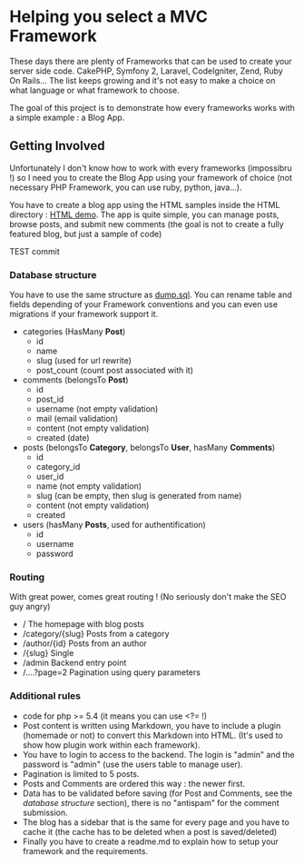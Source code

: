 # Helping you select a MVC Framework

These days there are plenty of Frameworks that can be used to create your server side code. CakePHP, Symfony 2, Laravel, CodeIgniter, Zend, Ruby On Rails... The list keeps growing and it's not easy to make a choice on what language or what framework to choose.

The goal of this project is to demonstrate how every frameworks works with a simple example : a Blog App.

## Getting Involved

Unfortunately I don't know how to work with every frameworks (impossibru !) so I need you to create the Blog App using your framework of choice (not necessary PHP Framework, you can use ruby, python, java...).

You have to create a blog app using the HTML samples inside the HTML directory : [HTML demo](https://rawgithub.com/Grafikart/blogmvc/master/HTML/index.html). The app is quite simple, you can manage posts, browse posts, and submit new comments (the goal is not to create a fully featured blog, but just a sample of code)

TEST commit

### Database structure

You have to use the same structure as [dump.sql](https://raw.github.com/Grafikart/blogmvc/master/dump.sql). You can rename table and fields depending of your Framework conventions and you can even use migrations if your framework support it.

* categories (HasMany **Post**)
	* id
	* name
	* slug (used for url rewrite)
	* post_count (count post associated with it)
* comments (belongsTo **Post**)
	* id
	* post_id
	* username  (not empty validation)
	* mail 		(email validation)
	* content 	(not empty validation)
	* created   (date)
* posts (belongsTo **Category**, belongsTo **User**, hasMany **Comments**)
	* id
	* category_id
	* user_id
	* name		(not empty validation)
	* slug 		(can be empty, then slug is generated from name)
	* content	(not empty validation)
	* created
* users (hasMany **Posts**, used for authentification)
	* id
	* username
	* password

### Routing

With great power, comes great routing ! (No seriously don't make the SEO guy angry)

* /   					The homepage with blog posts
* /category/{slug}    	Posts from a category
* /author/{id}			Posts from an author
* /{slug}				Single
* /admin				Backend entry point
* /....?page=2 			Pagination using query parameters


### Additional rules

* code for php >= 5.4 (it means you can use <?= !)
* Post content is written using Markdown, you have to include a plugin (homemade or not) to convert this Markdown into HTML. (It's used to show how plugin work within each framework).
* You have to login to access to the backend. The login is "admin" and the password is "admin" (use the users table to manage user).
* Pagination is limited to 5 posts.
* Posts and Comments are ordered this way : the newer first.
* Data has to be validated before saving (for Post and Comments, see the *database structure* section), there is no "antispam" for the comment submission.
* The blog has a sidebar that is the same for every page and you have to cache it (the cache has to be deleted when a post is saved/deleted)
* Finally you have to create a readme.md to explain how to setup your framework and the requirements.
